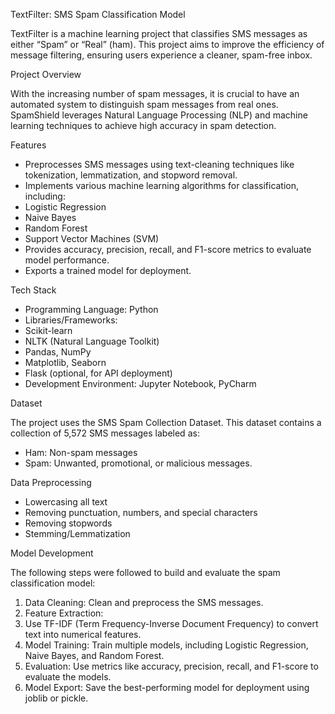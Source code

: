 TextFilter: SMS Spam Classification Model

TextFilter is a machine learning project that classifies SMS messages as either “Spam” or “Real” (ham). This project aims to improve the efficiency of message filtering, ensuring users experience a cleaner, spam-free inbox.

Project Overview

With the increasing number of spam messages, it is crucial to have an automated system to distinguish spam messages from real ones. SpamShield leverages Natural Language Processing (NLP) and machine learning techniques to achieve high accuracy in spam detection.

Features
- Preprocesses SMS messages using text-cleaning techniques like tokenization, lemmatization, and stopword removal.
- Implements various machine learning algorithms for classification, including:
- Logistic Regression
- Naive Bayes
- Random Forest
- Support Vector Machines (SVM)
- Provides accuracy, precision, recall, and F1-score metrics to evaluate model performance.
- Exports a trained model for deployment.


 Tech Stack
- Programming Language: Python
- Libraries/Frameworks:
- Scikit-learn
- NLTK (Natural Language Toolkit)
- Pandas, NumPy
- Matplotlib, Seaborn
- Flask (optional, for API deployment)
- Development Environment: Jupyter Notebook, PyCharm

 Dataset

The project uses the SMS Spam Collection Dataset. This dataset contains a collection of 5,572 SMS messages labeled as:
- Ham: Non-spam messages
- Spam: Unwanted, promotional, or malicious messages.

Data Preprocessing
- Lowercasing all text
- Removing punctuation, numbers, and special characters
- Removing stopwords
- Stemming/Lemmatization


 Model Development

The following steps were followed to build and evaluate the spam classification model:
1. Data Cleaning: Clean and preprocess the SMS messages.
2. Feature Extraction:
3. Use TF-IDF (Term Frequency-Inverse Document Frequency) to convert text into numerical features.
4. Model Training: Train multiple models, including Logistic Regression, Naive Bayes, and Random Forest.
5. Evaluation: Use metrics like accuracy, precision, recall, and F1-score to evaluate the models.
6. Model Export: Save the best-performing model for deployment using joblib or pickle.
